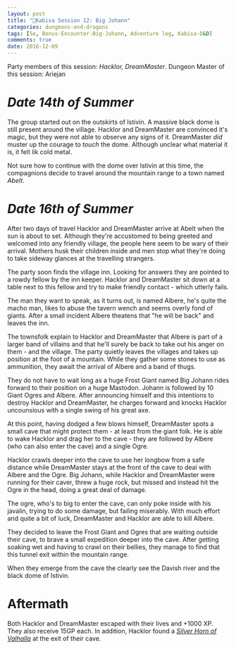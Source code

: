 ```yaml
---
layout: post
title: "🐲Kabisa Session 12: Big Johann"
categories: dungeons-and-dragons
tags: [5e, Bonus-Encounter-Big-Johann, Adventure log, Kabisa-D&D]
comments: true
date: 2016-12-09
---
```


Party members of this session: _Hacklor, DreamMaster_.
Dungeon Master of this session: Ariejan

# _**Date** 14th of Summer_

The group started out on the outskirts of Istivin. A massive black dome is still present around the village.
Hacklor and DreamMaster are convinced it's magic, but they were not able to observe any signs of it. 
DreamMaster _did_ muster up the courage to _touch_ the dome. Although unclear what material it is, it felt lik cold metal. 

Not sure how to continue with the dome over Istivin at this time, the compagnions decide to travel around the mountain
range to a town named _Abelt_.

# _**Date** 16th of Summer_

After two days of travel Hacklor and DreamMaster arrive at Abelt when the sun is about to set. Although they're
accustomed to being greeted and welcomed into any friendly village, the people here seem to be wary of
their arrival. Mothers husk their children inside and men stop what they're doing to take sideway glances at the
travelling strangers. 

The party soon finds the village inn. Looking for answers they are pointed to a rowdy fellow by the inn keeper. Hacklor
and DreamMaster sit down at a table next to this fellow and try to make friendly contact - which utterly fails. 

The man they want to speak, as it turns out, is named Albere, he's quite the macho man, likes to abuse the tavern wench 
and seems overly fond of giants. After a small incident Albere theatens that "he will be back" and leaves the inn. 

The townsfolk explain to Hacklor and DreamMaster that Albere is part of a larger band of villains and that he'll surely
be back to take out his anger on them - and the village. The party quietly leaves the villages and takes up position
at the foot of a mountain. While they gather some stones to use as ammunition, they await the arrival of Albere and a band
of thugs. 

They do not have to wait long as a huge Frost Giant named Big Johann rides forward to their position on a huge Mastodon. 
Johann is followed by 10 Giant Ogres and Albere. After announcing himself and this intentions to destroy Hacklor
and DreamMaster, he charges forward and knocks Hacklor uncounsious with a single swing of his great axe. 

At this point, having dodged a few blows himself, DreamMaster spots a small cave that might protect them - at least
from the giant folk. He is able to wake Hacklor and drag her to the cave - they are followed by Albere (who can also enter
the cave) and a single Ogre.

Hacklor crawls deeper into the cave to use her longbow from a safe distance while DreamMaster stays at the front of the 
cave to deal with Albere and the Ogre. Big Johann, while Hacklor and DreamMaster were running for their caver, threw
a huge rock, but missed and instead hit the Ogre in the head, doing a great deal of damage.

The ogre, who's to big to enter the cave, can only poke inside with his javalin, trying to do some damage,
but failing miserably. With much effort and quite a bit of luck, DreamMaster and Hacklor are able to kill Albere.

They decided to leave the Frost Giant and Ogres that are waiting outside their cave, to brave a small expedition deeper
into the cave. After getting soaking wet and having to crawl on their bellies, they manage to find that this tunnel 
exit within the mountain range. 

When they emerge from the cave the clearly see the Davish river and the black dome of Istivin. 

# Aftermath

Both Hacklor and DreamMaster escaped with their lives and +1000 XP. They also receive 15GP each. In addition,
Hacklor found a [_Silver Horn of Valhalla_](http://www.aidedd.org/dnd/om.php?vo=horn-of-valhalla) at the exit 
of their cave.

